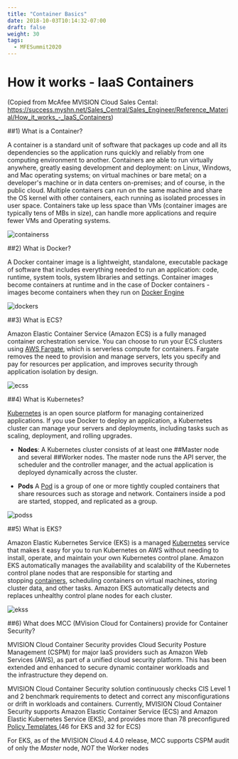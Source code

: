 ```yaml
---
title: "Container Basics"
date: 2018-10-03T10:14:32-07:00
draft: false
weight: 30
tags:
  - MFESummit2020
---
```


# How it works - IaaS Containers
(Copied from McAfee MVISION Cloud Sales Cental: https://success.myshn.net/Sales_Central/Sales_Engineer/Reference_Material/How_it_works_-_IaaS_Containers)

##1) What is a Container?

A container is a standard unit of software that packages up code and all its dependencies so the application runs quickly and reliably from one computing environment to another.&#160;Containers&#160;are able&#160;to run&#160;virtually anywhere, greatly easing development and deployment: on Linux, Windows, and Mac operating systems; on virtual machines or bare metal; on a developer's machine or in data centers on-premises; and of course, in the public cloud.&#160;Multiple containers can run on the same machine and share the OS kernel with other containers, each running as isolated processes in user space. Containers take up less space than VMs (container images are typically tens of MBs in size), can handle more applications and require fewer VMs and Operating systems.

![containerss](/images/mfe/containers.png)

##2) What is Docker?

A Docker container image is a lightweight, standalone, executable package of software that includes everything needed to run an application: code, runtime, system tools, system libraries and settings.&#160;Container images become containers at runtime and in the case of Docker containers - images become containers when they run on [Docker Engine](https://www.docker.com/products/docker-engine)

![dockers](/images/mfe/docker.png)

##3) What is ECS?

Amazon Elastic Container Service (Amazon ECS) is a fully managed container orchestration service. You can choose to run your ECS clusters using <a href="https://aws.amazon.com/fargate/">AWS Fargate</a>, which is serverless compute for containers. Fargate removes the need to provision and manage servers, lets you specify and pay for resources per application, and improves security through application isolation by design.&#160;

![ecss](/images/mfe/ecs.png)

##4) What is Kubernetes?

<a href="https://kubernetes.io/">Kubernetes</a>&#160;is an open source platform for managing containerized applications. If you use Docker to deploy&#160;an application, a Kubernetes cluster can manage your servers and deployments, including tasks such as scaling, deployment, and rolling upgrades.

* **Nodes**:
A Kubernetes cluster consists of at least one ##Master node and several ##Worker nodes. The master node runs the API server, the scheduler and the controller manager, and the actual application is deployed dynamically across the cluster.

* **Pods** A <a href="https://kubernetes.io/docs/concepts/workloads/pods/pod-overview/">Pod</a>&#160;is a group of one or more tightly coupled containers that share resources such as storage and network. Containers inside a pod are started, stopped, and replicated as a group.

![podss](/images/mfe/pods.png)

##5) What is EKS?

Amazon Elastic Kubernetes Service (EKS) is a managed&#160;<a href="https://aws.amazon.com/kubernetes/" target="_blank">Kubernetes</a>&#160;service that makes it easy for you to run Kubernetes on AWS without needing to install, operate, and maintain your own Kubernetes control plane.&#160;Amazon EKS automatically manages the availability and scalability of the Kubernetes control plane nodes that are responsible for starting and stopping&#160;<a href="https://aws.amazon.com/containers/" target="_blank">containers</a>, scheduling containers on virtual machines, storing cluster data, and other tasks. Amazon EKS automatically detects and replaces unhealthy control plane nodes for each cluster.

![ekss](/images/mfe/eks.png)

##6) What does MCC&#160;(MVision&#160;Cloud for Containers) provide for Container Security?

MVISION Cloud Container Security provides&#160;Cloud Security Posture Management (CSPM) for major IaaS providers such as Amazon Web Services (AWS), as part of a unified cloud security platform. This has been extended and enhanced to&#160;secure dynamic container workloads and the&#160;infrastructure they depend on.&#160;

MVISION Cloud Container Security solution continuously checks CIS Level 1 and 2 benchmark requirements to detect and correct any misconfigurations or drift in workloads and containers.&#160;Currently, MVISION Cloud Container Security supports Amazon Elastic Container Service (ECS) and Amazon Elastic Kubernetes Service (EKS), and provides more than 78 preconfigured <a href="https://success.myshn.net/MVISION_Cloud_Container_Security/MVISION_Cloud_Container_Security/Policy_Templates_for_Container_Security"> Policy Templates </a>(46 for EKS and 32 for ECS)

For EKS, as of the MVISION Cloud 4.4.0 release, MCC supports CSPM audit of only the *Master* node, *NOT* the Worker nodes